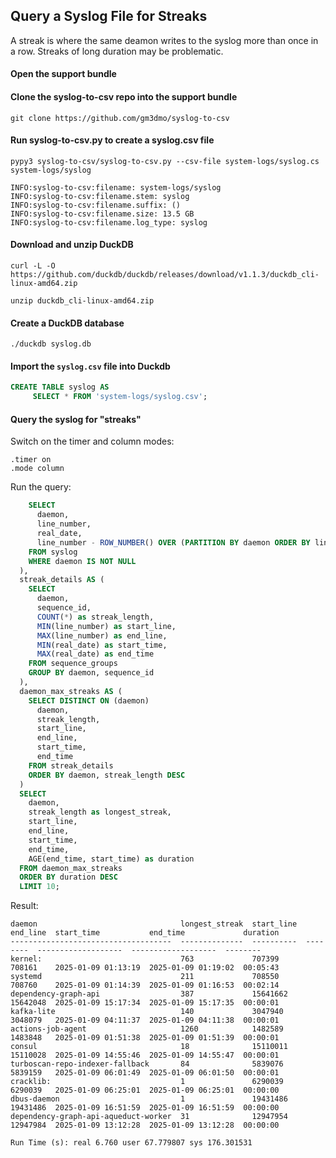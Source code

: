 
## Query a Syslog File for Streaks
A streak is where the same deamon writes to the syslog more than once in a row. Streaks of long duration may be  problematic.

#### Open the support bundle

#### Clone the syslog-to-csv repo into the support bundle

```
git clone https://github.com/gm3dmo/syslog-to-csv
```


#### Run syslog-to-csv.py to create a syslog.csv file

```
pypy3 syslog-to-csv/syslog-to-csv.py --csv-file system-logs/syslog.cs system-logs/syslog
```

```
INFO:syslog-to-csv:filename: system-logs/syslog
INFO:syslog-to-csv:filename.stem: syslog
INFO:syslog-to-csv:filename.suffix: ()
INFO:syslog-to-csv:filename.size: 13.5 GB
INFO:syslog-to-csv:filename.log_type: syslog
```

#### Download and unzip DuckDB

```
curl -L -O https://github.com/duckdb/duckdb/releases/download/v1.1.3/duckdb_cli-linux-amd64.zip
```

```
unzip duckdb_cli-linux-amd64.zip
```

#### Create a DuckDB database

```
./duckdb syslog.db
```


#### Import the `syslog.csv` file into Duckdb

```sql
CREATE TABLE syslog AS
     SELECT * FROM 'system-logs/syslog.csv';
```

#### Query the syslog for "streaks"

Switch on the timer and column modes:

```
.timer on
.mode column
```

Run the query:

```sql
    SELECT
      daemon,
      line_number,
      real_date,
      line_number - ROW_NUMBER() OVER (PARTITION BY daemon ORDER BY line_number) AS sequence_id
    FROM syslog
    WHERE daemon IS NOT NULL
  ),
  streak_details AS (
    SELECT
      daemon,
      sequence_id,
      COUNT(*) as streak_length,
      MIN(line_number) as start_line,
      MAX(line_number) as end_line,
      MIN(real_date) as start_time,
      MAX(real_date) as end_time
    FROM sequence_groups
    GROUP BY daemon, sequence_id
  ),
  daemon_max_streaks AS (
    SELECT DISTINCT ON (daemon)
      daemon,
      streak_length,
      start_line,
      end_line,
      start_time,
      end_time
    FROM streak_details
    ORDER BY daemon, streak_length DESC
  )
  SELECT
    daemon,
    streak_length as longest_streak,
    start_line,
    end_line,
    start_time,
    end_time,
    AGE(end_time, start_time) as duration
  FROM daemon_max_streaks
  ORDER BY duration DESC
  LIMIT 10;
```

Result:

```
daemon                                longest_streak  start_line  end_line  start_time           end_time             duration
------------------------------------  --------------  ----------  --------  -------------------  -------------------  --------
kernel:                               763             707399      708161    2025-01-09 01:13:19  2025-01-09 01:19:02  00:05:43
systemd                               211             708550      708760    2025-01-09 01:14:39  2025-01-09 01:16:53  00:02:14
dependency-graph-api                  387             15641662    15642048  2025-01-09 15:17:34  2025-01-09 15:17:35  00:00:01
kafka-lite                            140             3047940     3048079   2025-01-09 04:11:37  2025-01-09 04:11:38  00:00:01
actions-job-agent                     1260            1482589     1483848   2025-01-09 01:51:38  2025-01-09 01:51:39  00:00:01
consul                                18              15110011    15110028  2025-01-09 14:55:46  2025-01-09 14:55:47  00:00:01
turboscan-repo-indexer-fallback       84              5839076     5839159   2025-01-09 06:01:49  2025-01-09 06:01:50  00:00:01
cracklib:                             1               6290039     6290039   2025-01-09 06:25:01  2025-01-09 06:25:01  00:00:00
dbus-daemon                           1               19431486    19431486  2025-01-09 16:51:59  2025-01-09 16:51:59  00:00:00
dependency-graph-api-aqueduct-worker  31              12947954    12947984  2025-01-09 13:12:28  2025-01-09 13:12:28  00:00:00

Run Time (s): real 6.760 user 67.779807 sys 176.301531
```
